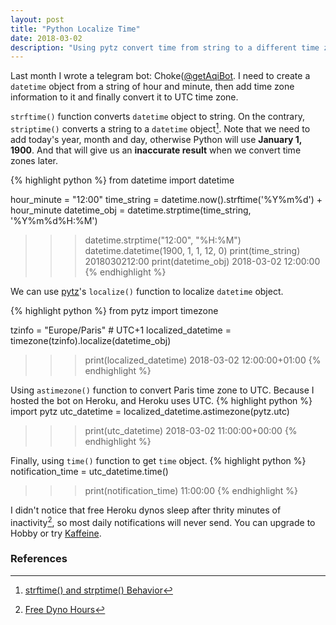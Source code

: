 ```yaml
---
layout: post
title: "Python Localize Time"
date: 2018-03-02
description: "Using pytz convert time from string to a different time zone."
---
```


Last month I wrote a telegram bot: Choke([@getAqiBot](https://t.me/getAqiBot). I need to create a `datetime` object from a string of hour and minute, then add time zone information to it and finally convert it to UTC time zone.

`strftime()` function converts `datetime` object to string. On the contrary, `striptime()` converts a string to a `datetime` object[^1]. Note that we need to add today's year, month and day, otherwise Python will use **January 1, 1900**. And that will give us an **inaccurate result** when we convert time zones later.

{% highlight python %}
from datetime import datetime

hour_minute = "12:00"
time_string = datetime.now().strftime('%Y%m%d') + hour_minute
datetime_obj = datetime.strptime(time_string, '%Y%m%d%H:%M')

>>> datetime.strptime("12:00", "%H:%M")
datetime.datetime(1900, 1, 1, 12, 0)
>>> print(time_string)
2018030212:00
>>> print(datetime_obj)
2018-03-02 12:00:00
{% endhighlight %}

We can use [pytz](https://pypi.python.org/pypi/pytz)'s `localize()` function to localize `datetime` object.

{% highlight python %}
from pytz import timezone

tzinfo = "Europe/Paris" # UTC+1
localized_datetime = timezone(tzinfo).localize(datetime_obj)

>>> print(localized_datetime)
2018-03-02 12:00:00+01:00
{% endhighlight %}

Using `astimezone()` function to convert Paris time zone to UTC. Because I hosted the bot on Heroku, and Heroku uses UTC.
{% highlight python %}
import pytz
utc_datetime = localized_datetime.astimezone(pytz.utc)

>>> print(utc_datetime)
2018-03-02 11:00:00+00:00
{% endhighlight %}

Finally, using `time()` function to get `time` object.
{% highlight python %}
notification_time = utc_datetime.time()

>>> print(notification_time)
11:00:00
{% endhighlight %}

I didn't notice that free Heroku dynos sleep after thrity minutes of inactivity[^2], so most daily notifications will never send. You can upgrade to Hobby or try [Kaffeine](https://kaffeine.herokuapp.com/).

### References

[^1]: [strftime() and strptime() Behavior](https://docs.python.org/3.6/library/datetime.html#strftime-and-strptime-behavior)

[^2]: [Free Dyno Hours](https://devcenter.heroku.com/articles/free-dyno-hours)
